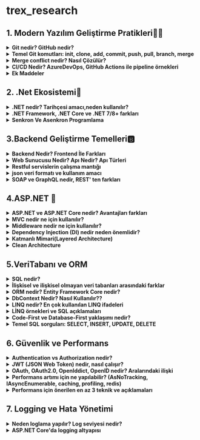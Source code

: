 # trex_research
## 1. Modern Yazılım Geliştirme Pratikleri🤷‍♂️

<details>
<summary><strong>Git nedir? GitHub nedir?<strong></summary>

* Git, yazılım geliştirmede kod değişikliklerini kaydeden ve yöneten bir versiyon kontrol sistemidir.  
* Kod üzerinde yapılan her değişiklik bir sürüm olarak saklanır.  
* Aynı proje üzerinde birden fazla kişinin çakışmadan çalışmasına olanak sağlar.  
* Geçmişte yapılan değişikliklere geri dönüp bakılabilir.  

---

* GitHub ise Git altyapısını kullanarak projelerin internet üzerinde tutulduğu bulut tabanlı bir platformdur.  
* Ekip çalışmasını kolaylaştırmak için issue (sorun takibi), pull request (kod katkısı), GitHub Actions (otomasyon) gibi araçlar sunar.  
* Açık kaynak projelerin paylaşımı için en çok kullanılan platformlardan biridir.  

</details>

<details>
<summary><strong>Temel Git komutları: init, clone, add, commit, push, pull, branch, merge<strong></summary>

* `git init` → Yeni bir Git deposu başlatır. ***Örnek*** = `O klasörde .git adında gizli bir klasör oluşur → bu klasör Git’in tüm geçmişi, ayarları ve sürüm kontrol bilgilerini saklar.`
* `git clone` → Var olan bir depoyu bilgisayarına indirir. ***Örnek*** = https://github.com/kullanici/proje.git 
* `git add` → Dosyaları commit için hazırlar.***Örnek*** = `git add index.html`
* `git commit` → Yapılan değişiklikleri kaydeder. ***Örnek*** = `git commit -m "Ana sayfa güncellendi`
* `git push` → Kaydedilen değişiklikleri uzak depoya gönderir. ***Örnek*** = `git push origin main`
* `git pull` → Uzak depodaki son değişiklikleri indirir. ***Örnek*** = `git pull origin main`
* `git branch` → Yeni bir dal (branch) oluşturur. ***Örnek*** = `git branch yeni-ozellik`
* `git merge` → Farklı dalları birleştirir. ***Örnek*** = `git merge yeni-ozellik`

</details>

<details>
<summary><strong>Merge conflict nedir? Nasıl Çözülür?<strong></summary>
  <br>
 Merge conflict, Git’te iki farklı dalda (branch) aynı dosyanın aynı kısmında farklı değişiklikler yapılınca ortaya çıkan çakışmadır.

Git, hangi değişikliğin geçerli olacağına otomatik karar veremez.

Bu yüzden kullanıcıya sorar: “Hangi değişikliği istiyorsun?”

Kısaca:

“İki kişi aynı yerde farklı şeyler yazdı, Git karıştı, sen karar ver!”
<br>

---

 <br>
 Merge Conflict Nasıl Çözülür?

1.Çatışan dosyayı açmak: Git, hangi dosyada çatışma olduğunu gösterir.

2.Değişiklikleri incelemek: Hangi değişikliğin kalacağını veya iki değişikliği birleştirip bir çözüm oluşturacağını seçersin.

3.Değişikliği kaydetmek ve bildir: Çatışmayı çözdükten sonra Git’e bu dosyanın artık hazır olduğunu bildirmek için commit yapılır.

---

</details>


<details>
<summary>CI/CD Nedir? AzureDevOps, GitHub Actions ile pipeline örnekleri</summary>
   <br>
CI/CD, yazılım geliştirme sürecinde otomasyon ve sürekli teslim sağlayan bir yaklaşımdır. İngilizce açılımı:

 <br>

***CI (Continuous Integration) → Sürekli Entegrasyon***

***CD (Continuous Delivery / Continuous Deployment) → Sürekli Teslim / Sürekli Yayın***

Kısaca, yazılımın daha hızlı, güvenli ve hatasız geliştirilmesini sağlayan yöntemdir.
<br>
<br>

---

***CI – Continuous Integration (Sürekli Entegrasyon)***

Geliştiriciler, yaptıkları değişiklikleri sıklıkla ortak koda (main branch) entegre eder.

Her entegrasyon otomatik olarak test edilir, böylece hatalar erken yakalanır.

Amaç: Kodun her zaman çalışır durumda olmasını sağlamak.

Örnek:
Birden fazla kişi aynı projede çalışıyor. Herkes kendi değişikliklerini sık sık ana koda ekliyor ve sistem otomatik olarak test ediyor. Böylece büyük bir hata oluşmadan önlem alınabiliyor.
<br>
<br>


---

***CD – Continuous Delivery / Deployment (Sürekli Teslim / Yayın)***

Continuous Delivery (Sürekli Teslim): Kod değişiklikleri testlerden geçtikten sonra her an yayına alınabilir hâle getirilir. Ama yayın manuel olabilir.

Continuous Deployment (Sürekli Yayın): Kod değişiklikleri testleri geçtikten sonra otomatik olarak canlıya çıkar.

Örnek:
Testleri geçen bir özellik, insan müdahalesi olmadan direkt kullanıcıya sunulabilir.
<br>
<br>

---

***CI/CD’nin Avantajları***

1.Hızlı geri bildirim: Hatalar erken bulunur.

2.Daha güvenli kod: Testler sürekli çalışır.

3.Hızlı teslim: Yeni özellikler ve düzeltmeler kullanıcıya çabuk ulaşır.

4.İnsan hatasını azaltır: Otomasyon sayesinde manuel hatalar azalır.
<br>


---


📌**Azure DevOps Pipeline Örneği**
 ```
name: Python CI/CD

# 1. Tetikleyici (Trigger)
on:
  push:
    branches: [ main ]       # main branch’e push olunca tetiklenir
  pull_request:
    branches: [ main ]       # Pull request açıldığında da tetiklenir

jobs:
  build-and-deploy:
    runs-on: ubuntu-latest    # 2. Hangi işletim sistemi üzerinde çalışacak

    steps:
    # 3. Repo kodunu çek
    - uses: actions/checkout@v3
      name: Step 1: Checkout code
      # Ne yapıyor: Repository’deki kodu pipeline ortamına kopyalar

    # 4. Python kurulumu
    - name: Step 2: Setup Python
      uses: actions/setup-python@v4
      with:
        python-version: '3.x'
      # Ne yapıyor: Pipeline ortamına Python 3.x kurar

    # 5. Bağımlılıkları yükleme
    - name: Step 3: Install dependencies
      run: pip install -r requirements.txt
      # Ne yapıyor: Projenin çalışması için gerekli kütüphaneleri yükler

    # 6. Testleri çalıştır
    - name: Step 4: Run tests
      run: pytest
      # Ne yapıyor: Kodun düzgün çalışıp çalışmadığını kontrol etmek için testleri çalıştırır (CI adımı)

    # 7. Deploy
    - name: Step 5: Deploy to server
      run: |
        scp -r ./app user@server:/var/www/app
        ssh user@server 'systemctl restart app'
      # Ne yapıyor: Testler başarılıysa kodu uzak sunucuya kopyalar ve uygulamayı restart eder (CD adımı)

```

🔑 Açıklama

* trigger → `Pipeline’ın hangi branch için çalışacağını belirler.`

* pool → `Build ajanını seçer (Linux, Windows veya macOS).`

* UseDotNet@2 → `İstenilen .NET SDK sürümünü indirir.`

* dotnet restore / build / test → `CI aşamaları.`

* dotnet publish → `Deploy edilebilir paket üretir.`

* PublishBuildArtifacts → `Bu paketi artifact olarak kaydeder, release pipeline’da kullanılabilir.`

---

📌**GitHub Actions Pipeline Örneği**
```
name: .NET CI/CD

on:
  push:
    branches: [ "main" ]   # main branch'e push olunca çalışır
  pull_request:
    branches: [ "main" ]   # PR açılınca da çalışır

jobs:
  build:
    runs-on: ubuntu-latest   # Çalışacağı ortam

    steps:
    - name: Checkout code
      uses: actions/checkout@v4   # Repo kodlarını indirir

    - name: Setup .NET
      uses: actions/setup-dotnet@v4
      with:
        dotnet-version: '8.0.x'   # .NET versiyonu

    - name: Restore dependencies
      run: dotnet restore

    - name: Build
      run: dotnet build --configuration Release --no-restore

    - name: Test
      run: dotnet test --no-build --verbosity normal

    - name: Publish
      run: dotnet publish -c Release -o ./publish

```

🔑 Açıklama

* on → `Pipeline’ın hangi durumlarda çalışacağını belirler (ör. push, pull request).`

* runs-on → `Build ortamı (ubuntu-latest, windows-latest, vs.).`

* actions/checkout → `GitHub reposundan kodları indirir.`

* actions/setup-dotnet → `İstediğin .NET SDK sürümünü kurar.`

* dotnet restore / build / test / publish → `CI/CD aşamaları.`
</details>


 <details>     
 
 <summary>Ek Maddeler</summary>
 
<br>  

**SDLC Aşamaları (Yazılım Geliştirme Yaşam Döngüsü)**

**Planlama (Planning)**

* Projenin amacı, kapsamı ve hedefleri belirlenir.

* Zaman, maliyet ve kaynak planlaması yapılır.

**Gereksinim Analizi (Requirement Analysis)**

* Kullanıcı ihtiyaçları toplanır.

* Fonksiyonel (ne yapacak) ve fonksiyonel olmayan (performans, güvenlik vb.) gereksinimler netleştirilir.

**Tasarım (Design)**

* Sistem mimarisi, veri tabanı ve arayüz tasarımı yapılır.

* Yüksek seviye (mimari) ve düşük seviye (detaylı) tasarım hazırlanır.

**Geliştirme (Implementation / Development)**

* Kodlama aşaması başlar.

* Takım üyeleri belirlenen tasarıma göre yazılımı geliştirir.

**Test (Testing / Verification)**

* Yazılım hatalara karşı test edilir.

* Birim testleri, entegrasyon testleri, sistem testleri ve kullanıcı kabul testleri yapılır.

**Dağıtım (Deployment)**

* Yazılım canlı ortama alınır.

* Kullanıcıların erişimine açılır.

**Bakım (Maintenance / Support)**

* Hatalar düzeltilir, güncellemeler yapılır.

* Yeni ihtiyaçlara göre sistem geliştirilir.
  
**Metodolojiler** Ⓜ️

Agile → Esnek, hızlı geri bildirim.

Scrum → Sprint (2-4 hafta), roller (PO, SM, Dev Team).

Kanban → İş akışı panosu (To Do → Doing → Done).


 </details>

 ## 2. .Net Ekosistemi🌁
 <details>

<summary><strong>.NET nedir? Tarihçesi amacı,neden kullanılır?<strong></summary>



**.NET Nedir?**

.NET, Microsoft tarafından geliştirilen, farklı platformlarda (Windows, Linux, macOS) çalışan uygulama geliştirme platformudur.

Web, masaüstü, mobil, oyun, IoT ve bulut uygulamaları geliştirmek için kullanılabilir.

C#, F#, VB.NET gibi dilleri destekler.

İçinde CLR (Common Language Runtime) adlı bir çalışma zamanı bulunur → bu sayede kodlar güvenli, hızlı ve yönetilebilir şekilde çalışır.

<hr>

**Tarihçesi**

2002: İlk kez .NET Framework 1.0 yayımlandı. Sadece Windows üzerinde çalışıyordu.

2016: Microsoft, .NET Core’u çıkardı → açık kaynak ve cross-platform oldu.

2020: .NET 5 yayımlandı → Framework ve Core birleşti. Artık sadece “.NET” olarak adlandırılıyor.

Günümüz: En güncel sürüm .NET 8 (LTS), performans ve platform desteği çok gelişmiş durumda.

<hr>

**Amacı**

Yazılım geliştirmeyi kolaylaştırmak,

Farklı cihaz ve platformlarda ortak bir yapı sağlamak,

Performanslı, güvenli ve ölçeklenebilir uygulamalar geliştirmeyi mümkün kılmak.

<hr>

**Neden Kullanılır?**

 Çapraz platform: Windows, Linux, macOS’ta çalışır.<br>
 Çok amaçlı: Web (ASP.NET), masaüstü (WPF, WinForms), mobil (.NET MAUI, Xamarin), oyun (Unity), bulut (Azure) gibi birçok alanda kullanılabilir.<br>
 Açık kaynak ve güçlü topluluk desteği var.<br>
 Yüksek performans ve güvenlik sağlar.<br>
 Düzenli olarak güncellenir, Microsoft ve açık kaynak topluluk tarafından desteklenir.<br>
</details>

  <details>

<summary><strong>.NET Framework, .NET Core ve .NET 7/8+ farkları<strong></summary>

<img width="1793" height="980" alt="3103b3d4-4683-4e3c-9dbf-8854276eac22" src="https://github.com/user-attachments/assets/610d3e75-a682-4eb4-bb24-608392d070f5" />
</details>
<details>

<summary><strong>Senkron Ve Asenkron Programlama<strong></summary>

<br>

## 💻Senkron Programlama Nedir:
- Senkron programlama, işlemlerin ardışık olarak yürütüldüğü programlama modelidir. Bir görev tamamlanmadan diğerine geçilmez; bu nedenle işlem sırası nettir ancak uzun süren işlemler tüm süreci yavaşlatabilir.



## Günlük Hayattan Benzetmeler:

- Sırada beklemek → Kasada bir müşteri işini bitirmeden diğerine geçilmez.

- Telefon görüşmesi → Karşı taraf konuşmayı bitirmeden sen konuşamazsın.


## 💻Senkron Python Örneği:
```
print("Dosya okunuyor...")
data = open("veri.txt").read()   # Bu işlem bitene kadar beklenir
print("Dosya okundu:", data)
```
## Artı/Eksi Yönleri:

- Kod Akışı Basittir. Takip etmesi kolaydır.
- Uzun süren işlemler(dosya okuma API çağrısı tüm süreci bloke eder).

<hr>

## 👨‍💻Asenkron Programlama Nedir:

- Asenkron programlama, işlemlerin eşzamanlı olarak yürütülmesine izin veren bir modeldir. Bir görev tamamlanana kadar diğerleri beklemek zorunda değildir; uzun süren işlemler arka planda devam ederken program diğer işlere geçebilir.

## Günlük Hayattan Benzetmeler

- Restoranda sipariş vermek → Garson siparişini alır, mutfağa iletir ve senin yemeğini beklemeden başka müşterilerle ilgilenir.

- Mesajlaşma uygulaması → Mesaj gönderilirken internet yavaş olsa bile uygulama donmaz, sen başka mesajlar yazabilirsin.


## 👨‍💻Asenkron Python Örneği:
```
import asyncio

async def islem():
    print("İşlem başladı...")
    await asyncio.sleep(2)   # 2 saniyelik bekleme (bloklamaz)
    print("İşlem bitti!")

async def main():
    await asyncio.gather(islem(), islem())  # İki işlem paralel yürür

asyncio.run(main())
```


## C#’ta Arrow Function (=>) İfadesi:

- C#’ta => ifadesi lambda expression (lambda ifadeleri) için kullanılır.


**1.Kısa Fonksiyon Yazımı**
- Normal metod tanımlarına göre çok daha kısa ve okunabilir fonksiyonlar yazmayı sağlar.
- Örn:
 ```
- Func<int, int> kare = x => x * x;
```


**2.Anonim Fonksiyonlar**
  - İsmi olmayan, tek satırlık fonksiyonlar oluşturmak için kullanılır.
  - Event, delegate veya LINQ işlemlerinde sık kullanılır.

**3.LINQ Sorgularında Kullanımı**
  - Veri filtreleme, sıralama, seçim işlemlerinde pratik yazım sağlar.
  - Örn:
```
var ciftSayilar = sayilar.Where(x => x % 2 == 0);
```
  
**4.Expression-bodied Members (C# 6.0 ve sonrası)**

  - Property, metod veya constructor’larda tek satırlık gövde tanımı yapılabilir.
  - Örn:
```
public string Name { get; set; }
public override string ToString() => $"Name: {Name}";
```

**5.Okunabilirlik ve Modern Syntax**

  - Kodun daha az satırla yazılmasını ve daha temiz görünmesini sağlar.
  - Geleneksel anonim metod yazımına kıyasla daha derli toplu bir alternatiftir.
</details>

## 3.Backend Geliştirme Temelleri🅱️

<details>
<summary><strong>Backend Nedir? Frontend İle Farkları<strong></summary>
  
<br>

**Backend Nedir?**
  - Backend, bir uygulamanın arka planda çalışan kısmıdır. Kullanıcının doğrudan görmediği, ama uygulamanın çalışmasını sağlayan veritabanı yönetimi, iş mantığı, API geliştirme, kimlik doğrulama gibi süreçleri içerir.

**Örnek:**
  - Bir e-ticaret sitesinde ürün siparişi verdiğinde, siparişin veritabanına kaydedilmesi, stok kontrolü yapılması ve ödeme işlemlerinin gerçekleşmesi backend tarafından yönetilir.


<hr>

**Frontend Nedir?**
  - Frontend, kullanıcının doğrudan etkileşimde bulunduğu kısımdır. Web sayfasının tasarımı, butonlar, formlar, yazılar, görseller ve kullanıcı deneyimi (UI/UX) frontend tarafından sağlanır.


 **Örnek:**
  - Aynı e-ticaret sitesinde ürünlerin listelenmesi, sepet butonu, ödeme formu ve sipariş onay ekranı frontend’in işidir.

**🔄 Backend ve Frontend Farkları**

| Özellik            | Frontend                                   | Backend                                  |
|--------------------|--------------------------------------------|------------------------------------------|
| Kullanıcı ile İlişki | Doğrudan kullanıcının gördüğü arayüz      | Kullanıcının görmediği iş mantığı         |
| Teknolojiler       | HTML, CSS, JavaScript, React, Angular      | C#, Java, Python, Node.js, SQL            |
| Görev              | Görsellik, kullanıcı etkileşimi            | Veri işleme, API, güvenlik, mantık        |
| Örnek              | “Sepete Ekle” butonunun görünümü           | “Sepete Ekle” isteğinin veritabanına kaydı |

</details>

<details>
<summary><strong>Web Sunucusu Nedir? Apı Nedir? Apı Türleri<strong></summary>

<br>

## Web Sunucusu Nedir?
  - Web sunucusu, internet üzerinden gelen HTTP/HTTPS isteklerini alan ve bu isteklere karşılık web sayfaları veya veri gönderen bir yazılım veya donanımdır.


**Kısaca:**

   - Tarayıcı (frontend) bir istekte bulunur.
   - Web sunucusu (backend) isteği alır.
   - İlgili dosyayı veya veriyi tarayıcıya geri gönderir.

**Örnekler:**

  - Apache, Nginx, Microsoft IIS
  - Node.js ile yazılmış Express sunucusu

**Önemli Noktalar:**
  - Web sunucuları sadece statik dosya gönderebilir (HTML, CSS, JS) veya dinamik içerik üretebilir (PHP, Node.js, Python).
  - Backend ile birlikte çalışarak veri tabanından veri çekip kullanıcıya sunabilir.
  - Güvenlik, performans ve erişilebilirlik açısından kritik rol oynar.

<hr>

## API Nedir?
  - API (Application Programming Interface / Uygulama Programlama Arayüzü), iki yazılımın birbiriyle iletişim kurmasını sağlayan bir köprüdür.


**Kısaca:**

   - Bir uygulama başka bir uygulamadan veri almak veya işlem yapmak isterse API kullanır.
   - API, hangi verilerin alınabileceğini, hangi işlemlerin yapılabileceğini standart bir şekilde belirtir.


**Örnekler:**

  - Twitter API → Tweet atma, okuma işlemleri
  - Google Maps API → Harita ve konum verisi alma
  - REST API → Web üzerinden veri alışverişi (JSON formatında)

**Önemli Noktalar:**
  - API, genellikle web sunucuları üzerinden çalışır.
  - Frontend ve backend arasındaki iletişimi sağlar.
  - Modern yazılım geliştirmede veri paylaşımı ve entegrasyon için çok önemlidir.

## API Türleri

1. **REST API**  
   - HTTP protokolü üzerinden çalışır.  
   - JSON veya XML ile veri gönderir/alır.  
   - Basit ve yaygın olarak kullanılır.  

2. **SOAP API**  
   - XML tabanlıdır.  
   - Daha katı kurallar ve güvenlik özellikleri vardır.  
   - Kurumsal sistemlerde sık kullanılır.  

3. **GraphQL API**  
   - Tek bir endpoint üzerinden ihtiyacınız olan veriyi seçerek almanızı sağlar.  
   - Daha esnek ve veri israfını önler.  

4. **WebSocket API**  
   - Sürekli bağlantı sağlar, gerçek zamanlı veri iletimi için kullanılır.  
   - Örn: Chat uygulamaları, canlı bildirimler.
  

## HTTP Nedir?

**HTTP (HyperText Transfer Protocol / HiperMetin Transfer Protokolü)**, web tarayıcıları ile web sunucuları arasında **veri alışverişini sağlayan protokoldür**.  
Kısaca, biz tarayıcıda bir siteyi açtığımızda veya bir API isteği gönderdiğimizde, bu iletişim HTTP üzerinden gerçekleşir.  

### Temel Özellikleri:
- **İsteğe Dayalı (Request-Response) Yapı:**  
  Tarayıcı veya başka bir istemci, sunucuya bir istekte bulunur (request). Sunucu da buna karşılık bir yanıt (response) döner.  
- **Stateless (Durumsuz) Protokol:**  
  Her HTTP isteği bağımsızdır. Sunucu, önceki istekleri hatırlamaz. Durum bilgisi gerekiyorsa, genellikle **çerez (cookie) veya token** kullanılır.  
- **Metin Tabanlıdır:**  
  HTTP mesajları kolay okunabilir metin formatındadır, bu da debug ve geliştirmeyi kolaylaştırır.


 ### HTTP Metodları:
HTTP ile hangi işlemi yapmak istediğimizi belirten bazı temel metodlar vardır:  
- **GET:** Sunucudan veri almak için kullanılır.  
- **POST:** Sunucuya veri göndermek için kullanılır.  
- **PUT:** Sunucudaki mevcut veriyi güncellemek için kullanılır.  
- **DELETE:** Sunucudaki veriyi silmek için kullanılır.  
- **PATCH:** Verinin sadece belirli bir kısmını güncellemek için kullanılır.



```http
# GET - Tüm kullanıcıları al
GET /users HTTP/1.1
Host: www.ornekapi.com

# POST - Yeni kullanıcı ekle
POST /users HTTP/1.1
Host: www.ornekapi.com
Content-Type: application/json

{
  "username": "emir",
  "age": 16
}

# PUT - Mevcut kullanıcıyı tamamen güncelle
PUT /users/2 HTTP/1.1
Host: www.ornekapi.com
Content-Type: application/json

{
  "username": "emir_ulgu",
  "age": 17
}

# PATCH - Kullanıcının sadece bir alanını güncelle
PATCH /users/2 HTTP/1.1
Host: www.ornekapi.com
Content-Type: application/json

{
  "age": 17
}

# DELETE - Kullanıcıyı sil
DELETE /users/2 HTTP/1.1
Host: www.ornekapi.com
```
</details>


<details>
<summary><strong>Restful servislerin çalışma mantığı<strong></summary>

## Restful Nedir
- RESTful, internet üzerinden veri alışverişi yapan servislerin bir standart ve düzeni
- Web siteleri veya uygulamalar veri almak/veri göndermek ister.
- RESTful servisler, bunu belirli kurallara göre yapar.
- Bu kurallara uyan servisler “RESTful” olarak adlandırılır.


### Çalışma Mantığı:

- **İstemci : kısaca kullanıcya hizmet verir ve veri gösterir işlem yapmaz sadece sunucuda olan veriyi kullanıcıya gösterrir. Web tarayıcısı, mobil uygulama veya başka bir servis olabilir. Örnek olarak Google,Firefox Mobil olarak ise IOS,Android örnek gösterilebilir. Sunucu değişse bile istemci sorunsuz çalışır**

- **Sunucu : Veriyi saklar işler ve istemciye kullanıcıya sunması için ayarlar iş mantığı ve veri yönetiminden sorumludur İstemci bir konuda veri istediğinde ona sunmakla görevli olandır Sunucu DB'den gerekli veriyi çeker ve kullanıcıya gösterir**

- **HTTP Çalışması : RESTful servislerde istemci ile sunucu arasındaki iletişim HTTP üzerinden olur bu yüzden HTTP çok önemli bir rol alır. İlk adım olarak istemci isteği oluşturur ardından URL belirlenir hangi kaynağa erişmek istediğini belirler HTTP metodu ne yapmak istediğini belirtir (GET,POST,DELETE,PUT) İkinci Adımda sunucu isteği alır ve yorumlar URL ve HTTP metoduna göre hangi kaynak olacağının hedefini belirler gerekirse DB'ye erişir veya iş mantığını çalıştırır Üçüncü Adımda ise sunucu reponse(yanıtı) gönderir Örn: HTTP statü kodu vs..**

- **DİPNOT : RESTful servisler stateless çalışır. Her HTTP isteği bağımsızdır, sunucu önceki isteği hatırlamaz. Yani Sunucu, istemcinin daha önce ne yaptığını bilmez; gerekli tüm bilgiyi her istekte istemci gönderir. HTTP isteği sunucuya "Ben bunu yapmak istiyorum." demesidir ancak Stateless sunucu öncekileri hatırlamaz her istek bağımsızdır**

</details>


<details>
<summary><strong>json veri formatı ve kullanım amacı<strong></summary>

## Json veri formatı nedir?

- JSON (JavaScript Object Notation), verileri düz metin olarak saklayan ve paylaşan bir formattır.
- İnsan tarafından okunabilir, bilgisayar tarafından kolay işlenebilir.
- Web uygulamaları, API’ler ve sunucular arasında veri alışverişi yapmak için sık kullanılır.

## Örnek Json:
```
{
  "id": 1,
  "username": "emir",
  "age": 16,
  "isStudent": true,
  "hobbies": ["yazılım", "futbol", "müzik"]
}
```
## Kullanım Alanları
- Web API’leri ile veri göndermek ve almak
- JavaScript uygulamalarında veri depolamak
- Sunucular ve istemciler arasında iletişim

</details>


<details>
<summary><strong>SOAP ve GraphQL nedir, REST' ten farkları<strong></summary>


### 1. SOAP (Simple Object Access Protocol)
- XML tabanlı bir web servis protokolüdür.  
- Çok katı kurallara sahiptir, güvenlik özellikleri güçlüdür.  
- Daha çok kurumsal sistemlerde (banka, sigorta vb.) tercih edilir.  
- Ağır çalışır ve modern web uygulamalarında az kullanılır.  

### 2. REST (Representational State Transfer)
- HTTP üzerinden çalışan en yaygın web servis mimarisi.  
- Veri genellikle JSON formatında gönderilir/alınır.  
- Basit, hızlı ve hafif yapısıyla modern web uygulamalarında en çok tercih edilen yöntemdir.  
- Stateless (durumsuz) çalışır, her istek bağımsızdır.  

### 3. GraphQL
- Facebook tarafından geliştirilmiş modern API sorgulama dilidir.  
- Tek endpoint üzerinden çalışır.  
- İstemci sadece ihtiyaç duyduğu veriyi alır (over-fetching ve under-fetching sorunlarını çözer).  
- REST’ten daha esnek ama öğrenmesi biraz daha zordur.  

---


### Önemli Farklar

| Özellik          | SOAP                      | REST                          | GraphQL                          |
|------------------|---------------------------|-------------------------------|-----------------------------------|
| Veri Formatı     | XML                      | Genelde JSON (XML de olabilir)| JSON                             |
| Karmaşıklık      | Karmaşık                 | Basit                        | Orta                             |
| Kullanım Alanı   | Kurumsal sistemler        | Web/Mobil uygulamalar         | Modern web uygulamaları          |
| Esneklik         | Düşük                    | Orta                         | Yüksek (alan seçilebiliyor)      |
| Performans       | Daha yavaş               | Hızlı                        | Çok hızlı (gereksiz veri yok)    |

---

</details>

## 4.ASP.NET 🛜

<details>
<summary><strong>ASP.NET ve ASP.NET Core nedir? Avantajları farkları<strong></summary>


## ASP.NET ve ASP.NET Core Nedir? Avantajları ve Farkları

### ASP.NET Nedir?
- Microsoft tarafından geliştirilmiş **web uygulamaları geliştirme framework’üdür**.  
- .NET Framework üzerinde çalışır (Windows tabanlıdır).  
- Web Forms, MVC ve Web API gibi farklı geliştirme modelleri içerir.  
- 2000’li yıllardan itibaren yaygın olarak kullanılmıştır.  

**Avantajları:**
- Windows ortamı için güçlü destek  
- Visual Studio ile entegre çalışır  
- Geniş topluluk ve kütüphane desteği  

---

### ASP.NET Core Nedir?
- Microsoft’un 2016’da çıkardığı **modern, açık kaynaklı ve cross-platform** framework’tür.  
- .NET Core üzerine inşa edilmiştir.  
- Hem Windows, hem Linux, hem de macOS üzerinde çalışabilir.  
- Yüksek performans, esneklik ve bulut odaklı projeler için geliştirilmiştir.  

**Avantajları:**
- Cross-platform (Windows, Linux, macOS) desteği  
- Daha hafif ve yüksek performanslı  
- Modern mimari (Dependency Injection, Middleware)  
- Açık kaynak (GitHub üzerinden geliştiriliyor)  
- Mikroservis ve bulut tabanlı sistemlere uygun  

---

### ASP.NET vs ASP.NET Core Farkları

| Özellik              | ASP.NET (Framework)             | ASP.NET Core                      |
|----------------------|---------------------------------|-----------------------------------|
| **Çalışma Ortamı**   | Sadece Windows                  | Windows, Linux, macOS (cross-platform) |
| **Performans**       | Daha yavaş                      | Daha hızlı ve optimize            |
| **Açık Kaynak**      | Hayır                           | Evet                              |
| **Modüler Yapı**     | Monolitik (büyük yapı)          | Modüler (middleware tabanlı)      |
| **Bulut Desteği**    | Kısıtlı                         | Bulut ve mikroservis dostu        |
| **Geliştirme Modeli**| Web Forms, MVC, Web API         | MVC, Razor Pages, Blazor, Minimal API |

---

</details>

<details>
<summary><strong>MVC nedir ne için kullanılır?<strong></summary>


**MVC (Model - View - Controller)**, yazılım geliştirmede kullanılan bir **mimari desendir**.  
Amaç: **Uygulamayı farklı katmanlara ayırarak daha düzenli, esnek ve bakımı kolay hale getirmek.**

### Katmanlar:
1. **Model (M):**
 - Uygulamanın **veri ve iş mantığını** içerir.
- Veritabanı ile iletişimi sağlar.
- Örn: Kullanıcı bilgilerini saklayan `User` sınıfı.

2. **View (V):**
- Kullanıcıya gösterilen **arayüz kısmıdır**.
- HTML, CSS, JavaScript veya Razor sayfaları olabilir.
- Örn: Kullanıcının profil sayfası.

3. **Controller (C):**
- Kullanıcıdan gelen isteği alır, gerekli işlemleri yapar ve sonucu View’a gönderir.
- Örn: `UserController` → kullanıcı bilgilerini alıp View’a yollar.

---

### MVC’nin Kullanım Amacı:
- Kodun **daha düzenli ve okunabilir** olmasını sağlar.  
- **Bakım ve geliştirmeyi kolaylaştırır.**  
- Takım çalışmasında kolaylık:  
- Backend geliştirici **Model** ile ilgilenir.  
- Frontend geliştirici **View** kısmını yapar.  
- Controller, bu ikisini birbirine bağlar.  

---

</details>

<details>
<summary><strong>Middleware nedir ne için kullanılır?<strong></summary>

## Middleware Nedir? Ne İçin Kullanılır?

**Middleware**, ASP.NET Core uygulamalarında **HTTP isteklerini ve cevaplarını işleyen yazılım bileşenleridir**.  
Yani, **istemci (client) ile sunucu (server) arasındaki istek/cevap akışını yöneten küçük parçalar**dır.

---

### Ne İçin Kullanılır?
- Gelen istekleri kontrol etmek ve işlemek  
- Yanıtı (response) değiştirmek veya yönlendirmek  
- Hata yönetimi yapmak  
- Kimlik doğrulama (Authentication) ve yetkilendirme (Authorization) işlemleri  
- Loglama ve performans takibi  
- Statik dosya sunmak (CSS, JS, resimler vb.)  

---

### Çalışma Mantığı
Middleware bileşenleri **pipeline (boru hattı)** mantığıyla çalışır.  
- Her gelen istek sırasıyla middleware’lerden geçer.  
- Her middleware isteği işleyebilir, değiştirebilir veya bir sonrakine iletebilir.  
- Son middleware cevap (response) üretip geriye döner.  

---

### Basit Örnek (ASP.NET Core Program.cs)
```csharp
var builder = WebApplication.CreateBuilder(args);
var app = builder.Build();

// Middleware 1: Basit log
app.Use(async (context, next) =>
{
    Console.WriteLine("İstek geldi: " + context.Request.Path);
    await next.Invoke(); // bir sonraki middleware'e geç
});

// Middleware 2: Statik dosyalar
app.UseStaticFiles();

// Middleware 3: Routing
app.MapGet("/", () => "Merhaba Middleware!");

app.Run();
```

</details>

<details>
<summary><strong>Dependency Injection (DI) nedir neden önemlidir?<strong></summary>

## Dependency Injection (DI) Nedir? Neden Önemlidir?

**Dependency Injection (Bağımlılık Enjeksiyonu)**, yazılım geliştirmede kullanılan bir tasarım desenidir.  
Amaç: Sınıfların birbirine olan **bağımlılığını azaltmak** ve **esneklik, test edilebilirlik** sağlamaktır.  

---

### Neden Önemlidir?
- Kodun **daha esnek** ve **bakımı kolay** olur.  
- Sınıflar birbirine sıkı sıkıya bağlı olmaz (**loosely coupled**).  
- Mock nesnelerle **kolay test yapılabilir**.  
- Gereksiz kod tekrarını önler.  

---

## Dependency Injection (Doğru Kullanım Örneği)

```csharp
// Interface
public interface IUserRepository
{
    string GetUserById(int id);
}

// Concrete class
public class UserRepository : IUserRepository
{
    public string GetUserById(int id) => "Kullanıcı: Bayram";
}

// Service (DI ile bağımlılık azaltıldı)
public class UserService
{
    private readonly IUserRepository _repo;

    public UserService(IUserRepository repo)
    {
        _repo = repo; // dışarıdan enjekte edildi
    }

    public void GetUser()
    {
        Console.WriteLine(_repo.GetUserById(1));
    }
}

// Program.cs (ASP.NET Core DI Container)
var builder = WebApplication.CreateBuilder(args);

// Bağımlılıkları kaydet
builder.Services.AddScoped<IUserRepository, UserRepository>();
builder.Services.AddScoped<UserService>();

var app = builder.Build();

app.MapGet("/", (UserService userService) =>
{
    userService.GetUser();
    return "Çalıştı!";
});

app.Run();
```
</details>

<details>
<summary><strong>Katmanlı Mimari(Layered Architecture)<strong></summary>

<br>
 
**Katmanlı Mimari (Layered Architecture)**, uygulamayı farklı sorumluluklara ayırarak daha **düzenli, esnek ve bakımı kolay** hale getiren bir yazılım yaklaşımıdır.  

<br>

**En yaygın kullanılan 3 katman şunlardır:**

---

### 1. Presentation Layer (Sunum Katmanı)
- Kullanıcı ile doğrudan etkileşimde bulunan katmandır.  
- Web arayüzü (HTML, CSS, JS, Razor Pages, Blazor) veya mobil uygulama olabilir.  
- Kullanıcıdan gelen veriyi **Business Layer**’a gönderir, oradan gelen sonucu ekrana yansıtır.  

Örnek:  
- ASP.NET MVC Controller  
- Blazor / Razor Page  
- Angular, React, Vue arayüzü  

---

### 2. Business Layer (İş Katmanı)
- Uygulamanın **iş kurallarını ve mantığını** barındırır.  
- Sunum katmanından gelen verileri işler, doğrulamalar yapar, gerekirse Data Access katmanına iletir.  
- İş süreçlerinin merkezi burasıdır.  

Örnek:  
- Kullanıcı kayıt olurken şifre kontrolü  
- Ürün eklerken stok miktarını kontrol etmek  

---

### 3. Data Access Layer (Veri Erişim Katmanı)
- Veritabanı ile iletişimi sağlar.  
- CRUD (Create, Read, Update, Delete) işlemleri bu katmanda yapılır.  
- ORM (Entity Framework, Dapper) veya SQL sorguları kullanılır.  

Örnek:  
- `UserRepository` → veritabanından kullanıcı bilgilerini çeker  
- `ProductRepository` → ürünleri ekler, siler, günceller  

---

<img width="300" height="300" alt="ChatGPT Image 13 Eyl 2025 15_06_53" src="https://github.com/user-attachments/assets/159c0efb-b286-4cb1-9e2a-de4044e49be2" />

</details>

<details>
<summary><strong>Clean Architecture<strong></summary>



Bu katmanlar genellikle **Clean Architecture** veya **Onion Architecture** yaklaşımında kullanılır.  
Amaç: Uygulamayı bağımsız, esnek ve kolay test edilebilir hale getirmektir.  

---

### 1. Domain Layer (Alan Katmanı)
- Uygulamanın **kalbidir**.  
- İş kuralları, **entity**’ler ve domain servisleri burada bulunur.  
- Başka hiçbir katmana bağımlı değildir.  

Örn: `User`, `Product`, `Order` gibi entity sınıfları.  

---

### 2. Application Layer (Uygulama Katmanı)
- **Domain** katmanındaki kuralları kullanarak uygulamanın iş akışını yönetir.  
- **Use Case**’ler ve servisler burada bulunur.  
- Domain’e bağımlıdır ama Infrastructure’a bağımlı değildir.  

Örn: `"Kullanıcı kaydı oluştur",` `"Sipariş ver"` gibi senaryolar.  

---

### 3. Infrastructure Layer (Altyapı Katmanı)
- Veritabanı, dosya sistemi, üçüncü parti servisler gibi **teknik detayları** içerir.  
- **Data Access** (Repository), e-posta gönderimi, loglama gibi işlemler burada yapılır.  
- Application ve Domain katmanlarına hizmet eder.  

Örn: `Entity Framework, Dapper, SMTP, Redis, File Storage.`

---

### 4. API Layer (Sunum Katmanı)
- Dış dünya ile iletişim kurulan katmandır.  
- Kullanıcı veya istemcilerden gelen istekleri alır, **Application Layer**’a iletir.  
- ASP.NET Core Web API, GraphQL API, gRPC vb. olabilir.  

Örn: `UserController`, `ProductController`.  

---

<hr>


### Katmanlar Arası İlişki
- **API → Application → Domain → Infrastructure**  
- Dışarıdan içeriye bağımlılık vardır, iç katmanlar dış katmanlara bağımlı değildir.  

---



## Clean Architecture** prensiplerinden en önemlisi:  
**Bağımlılıklar her zaman dış katmanlardan iç katmanlara doğru akmalıdır.**  

---

### Ne Demek?
- İç katmanlar (**Domain, Application**) dış katmanlara bağımlı OLMAZ.  
- Dış katmanlar (**Infrastructure, API**) iç katmanlara bağımlıdır.  
- Böylece iş kuralları (Domain) **teknolojiden bağımsız** kalır.  

---

### Örnek
- **Yanlış:** Domain katmanı doğrudan Entity Framework’e (Infrastructure) bağımlı olursa → Veritabanı değiştiğinde Domain de değişir.  
- **Doğru:** Domain katmanı sadece **arayüz (interface)** tanımlar. Entity Framework veya başka bir veri kaynağı bu interface’i **Infrastructure** tarafında uygular.  

---

### Akış
- API → Application → Domain  
- Domain **bağımsız**dır, dış katmanlardan hiçbir şey bilmez.  
- Infrastructure, Domain ve Application tarafından tanımlanan interface’leri uygular.  

---

### Özet
- **Bağımlılıkların dışa akması ilkesi:** İç katmanlar dış katmanlara bağımlı değil, dış katmanlar iç katmanlara bağımlıdır.  
- Avantajları:  
  - İş kuralları korunur  
  - Teknolojiden bağımsız geliştirme  
  - Kolay test edilebilirlik
 
</details>

 
## 5.VeriTabanı ve ORM

<details>
<summary><strong>SQL nedir?<strong></summary>

## SQL nedir?
- SQL, ilişkisel veri tabanlarını yönetmek, SQL veri tabanları oluşturmak ve farklı işlevler gerçekleştirerek içlerindeki verileri manipüle etmek için standartlaştırılmış bir programlama dilidir.
- Hem veri tabanı yöneticileri hem de geliştiriciler SQL’i verileri manipüle etmek ve veri entegrasyon komut dosyaları yazmak için kullanır. Benzer şekilde, veri analistleri de ilişkisel bir veri tabanını derinlemesine analiz etmek için SQL kullanır.


**4 temel SQL sorgusuna örnek**
```
-- 1. SELECT → Veri listeleme
SELECT * FROM Customers;

-- 2. INSERT → Yeni veri ekleme
INSERT INTO Customers (Name, City) VALUES ('Eren', 'Zonguldak');

-- 3. UPDATE → Veri güncelleme
UPDATE Customers SET City = 'İstanbul' WHERE Name = 'Eren';

-- 4. DELETE → Veri silme
DELETE FROM Customers WHERE Name = 'Eren';
```

</details>

<details>
<summary><strong>İlişkisel ve ilişkisel olmayan veri tabanları arasındaki farklar<strong></summary>


### 1. İlişkisel Veritabanı (RDBMS)
- Veriler **tablolar** halinde saklanır (satır ve sütun).  
- Tablolar arasında **ilişkiler (foreign key)** vardır.  
- **SQL dili** kullanılır.  
- Veriler tutarlı ve güvenilir şekilde yönetilir.  

**Örnekler:** MySQL, PostgreSQL, SQL Server, Oracle  

---

### 2. İlişkisel Olmayan Veritabanı (NoSQL)
- Veriler tablolar yerine farklı yapılarda saklanır:  
  - **Document** (JSON benzeri) → MongoDB  
  - **Key-Value** → Redis  
  - **Column-based** → Cassandra  
  - **Graph** → Neo4j  
- Esnek şema (schema-less) vardır.  
- Yüksek hız, esneklik ve ölçeklenebilirlik sunar.  

**Örnekler:** MongoDB, Redis, Cassandra, Neo4j  

---

### Temel Farklar

| Özellik              | İlişkisel Veritabanı (SQL) | İlişkisel Olmayan Veritabanı (NoSQL) |
|-----------------------|----------------------------|---------------------------------------|
| **Veri Yapısı**       | Tablo (rows, columns)      | JSON/Döküman, Key-Value, Graph, Column |
| **İlişkiler**         | Tablo ilişkileri (JOIN)    | Genelde yok, denormalize veri          |
| **Sorgu Dili**        | SQL                        | Kendi sorgu yapısı (ör. Mongo Query)  |
| **Şema (Schema)**     | Katı, önceden tanımlı      | Esnek, schema-less                     |
| **Ölçeklenebilirlik** | Dikey (vertical)           | Yatay (horizontal)                     |
| **Kullanım Alanı**    | Finans, ERP, CRM, geleneksel uygulamalar | Büyük veri, IoT, sosyal medya, gerçek zamanlı uygulamalar |

---

</details>

<details>
<summary><strong>ORM nedir? Entity Framework Core nedir?<strong></summary>


### ORM (Object Relational Mapping) Nedir?
- **ORM**, programlama dilindeki nesneler (class, object) ile **ilişkisel veritabanı tabloları** arasında köprü kuran bir tekniktir.  
- Yani, veritabanındaki tabloları **C# sınıfları**, satırları ise **nesneler** gibi kullanmamıza imkân tanır.  
- SQL sorgularını elle yazmak yerine, nesneler üzerinden veritabanı işlemleri yapılır.  

**Avantajları:**
- Daha az SQL kodu yazılır.  
- Kod daha okunabilir ve bakımı kolay olur.  
- Veritabanı bağımsızlığı sağlar (farklı veritabanlarıyla kullanılabilir).  
- Nesne yönelimli programlama ile uyumludur.  

---

### Entity Framework Core Nedir?
- **Entity Framework Core (EF Core)**, Microsoft tarafından geliştirilen bir **ORM aracıdır**.  
- ASP.NET Core projelerinde en çok kullanılan veri erişim teknolojisidir.  
- Farklı veritabanlarını (SQL Server, PostgreSQL, MySQL, SQLite, Oracle vb.) destekler.  
- Açık kaynaklı ve cross-platform çalışır.  

**Avantajları:**
- LINQ (Language Integrated Query) desteği ile SQL yazmadan sorgu yapılabilir.  
- Migration sistemi ile veritabanı tabloları otomatik yönetilebilir.  
- Kod-first veya database-first yaklaşımı kullanılabilir.  

---

</details>

<details>
<summary><strong>DbContext Nedir? Nasıl Kullanılır??<strong></summary>

### DbContext Nedir?
- **DbContext**, Entity Framework Core’da **veritabanı ile uygulama arasındaki köprü**dür.  
- Veritabanındaki tabloları, C# sınıfları (Entity) ile eşleştirir.  
- CRUD işlemleri (Create, Read, Update, Delete) için gerekli fonksiyonları sağlar.  
- EF Core’un en temel sınıfıdır, `Microsoft.EntityFrameworkCore` namespace’i içinde bulunur.  

---

## DbContext Kullanım Örneği

```
csharp
using Microsoft.EntityFrameworkCore;
using System;
using System.Linq;

// Entity (Tablo)
public class User
{
    public int Id { get; set; }
    public string Name { get; set; }
}

// DbContext
public class AppDbContext : DbContext
{
    public DbSet<User> Users { get; set; }

    protected override void OnConfiguring(DbContextOptionsBuilder optionsBuilder)
    {
        optionsBuilder.UseSqlServer("Server=.;Database=MyDb;Trusted_Connection=True;");
    }
}

class Program
{
    static void Main()
    {
        using var context = new AppDbContext();

        // Ekleme
        context.Users.Add(new User { Name = "Emir" });
        context.SaveChanges();

        // Okuma
        var users = context.Users.ToList();
        foreach (var user in users)
        {
            Console.WriteLine(user.Name);
        }
    }
}

```

</details>

<details>
<summary><strong>LINQ nedir? En çok kullanılan LINQ ifadeleri<strong></summary>

## LINQ Nedir?
- **LINQ (Language Integrated Query)**, .NET ortamında **veri kaynaklarını (koleksiyonlar, veritabanı, XML, vs.) sorgulamak için** kullanılan bir yapıdır.  
- SQL'e benzer şekilde çalışır ama **C# kodunun içine gömülü** halde yazılır.  
- Çalıştığı veri kaynakları: List, Array, Dictionary, Entity Framework, XML, JSON vb.  

---

## En Çok Kullanılan LINQ İfadeleri

```
csharp
using System;
using System.Collections.Generic;
using System.Linq;

class Program
{
    static void Main()
    {
        var numbers = new List<int> { 1, 2, 3, 4, 5, 6 };
        var names = new List<string> { "Ali", "Ayşe", "Emir" };

        // 1. Where (Filtreleme)
        var evenNumbers = numbers.Where(n => n % 2 == 0);
        Console.WriteLine("Where: " + string.Join(", ", evenNumbers)); // 2, 4, 6

        // 2. Select (Veri seçme/dönüştürme)
        var upperNames = names.Select(n => n.ToUpper());
        Console.WriteLine("Select: " + string.Join(", ", upperNames)); // ALI, AYŞE, EMIR

        // 3. OrderBy / OrderByDescending (Sıralama)
        var sorted = numbers.OrderBy(n => n);
        Console.WriteLine("OrderBy: " + string.Join(", ", sorted)); // 1, 2, 3, 4, 5, 6

        var sortedDesc = numbers.OrderByDescending(n => n);
        Console.WriteLine("OrderByDescending: " + string.Join(", ", sortedDesc)); // 6, 5, 4, 3, 2, 1

        // 4. First / FirstOrDefault
        Console.WriteLine("First: " + numbers.First());                 // 1
        Console.WriteLine("FirstOrDefault: " + numbers.FirstOrDefault()); // 1

        // 5. Any / All
        Console.WriteLine("Any > 3: " + numbers.Any(n => n > 3)); // True
        Console.WriteLine("All > 0: " + numbers.All(n => n > 0)); // True

        // 6. Count / Sum / Average / Max / Min
        Console.WriteLine("Count: " + numbers.Count());     // 6
        Console.WriteLine("Sum: " + numbers.Sum());         // 21
        Console.WriteLine("Average: " + numbers.Average()); // 3.5
        Console.WriteLine("Max: " + numbers.Max());         // 6
        Console.WriteLine("Min: " + numbers.Min());         // 1
    }
}
```
</details>

<details>
<summary><strong>LİNQ örnekleri ve SQL açıklamaları </strong> </summary>

## 1️⃣ LINQ Nedir?

LINQ (Language Integrated Query), C# ve .NET içinde veri sorgulamak için kullanılan bir kütüphanedir.  
Listeler, diziler, veritabanları ve XML üzerinde sorgular yazmayı kolaylaştırır.

---

## 2️⃣ LINQ Örnekleri (C#)

```csharp
using System;
using System.Collections.Generic;
using System.Linq;

class Program {
    static void Main() {
        List<int> numbers = new List<int> { 1, 2, 3, 4, 5, 6 };

        // 1. Where: 3'ten büyük sayıları filtrele
        var greaterThanThree = numbers.Where(n => n > 3);
        Console.WriteLine("Where Example: " + string.Join(",", greaterThanThree));

        // 2. Select: Tüm sayıları 2 ile çarp
        var multiplied = numbers.Select(n => n * 2);
        Console.WriteLine("Select Example: " + string.Join(",", multiplied));

        // 3. OrderBy: Sayıları küçükten büyüğe sırala
        var ordered = numbers.OrderBy(n => n);
        Console.WriteLine("OrderBy Example: " + string.Join(",", ordered));

        // 4. FirstOrDefault: İlk çift sayıyı al
        var firstEven = numbers.FirstOrDefault(n => n % 2 == 0);
        Console.WriteLine("FirstOrDefault Example: " + firstEven);
    }
}
```
### Sql Nedir?
- SQL (Structured Query Language), veritabanları üzerinde veri ekleme, silme, güncelleme ve sorgulama yapmak için kullanılan standart bir dildir.

### Temel Sql Sorguları

- 1. SELECT: Verileri çekmek için
```SELECT * FROM Users;```  

- 2. INSERT: Yeni veri eklemek için
```INSERT INTO Users (Name, Age) VALUES ('Emir', 16);```

- 3. UPDATE: Var olan veriyi güncellemek için
```UPDATE Users SET Age = 17 WHERE Name = 'Emir';```

- 4. DELETE: Veri silmek için
```DELETE FROM Users WHERE Name = 'Emir';```

</details>

<details>
<summary><strong>Code-First ve Database-First yaklaşımı nedir?</strong></summary>

### Code-First nedir?

Önce uygulamanın model sınıflarını (entity class) kod tarafında oluşturursunuz. EF bu sınıfları temel alarak veritabanını kendisi üretir ve migration ile güncelleyebilirsiniz. Veritabanı tasarımını geliştirici kontrol eder.
Genelde yeni projelerde veya veritabanı tasarımını sıfırdan yapmak istediğiniz durumlarda tercih edilir.

### Database-First nedir?

Önceden hazırlanmış bir veritabanınız vardır. EF bu veritabanındaki tabloları, alanları ve ilişkileri otomatik olarak class’lara dönüştürür (reverse engineering). Kod tarafında model oluşturma ihtiyacı azalır.
Mevcut bir veritabanını kullanan projelerde veya veritabanı tasarımının DBA tarafından yapıldığı durumlarda tercih edilir.

### Code-First vs DB-First karşılaştırması

| Özellik               | Code-First                          | Database-First                     |
|-----------------------|------------------------------------|-----------------------------------|
| Başlangıç Noktası      | Kod tarafında modeller oluşturulur | Mevcut veritabanı kullanılır       |
| Veritabanı Oluşturma   | EF modellerden veritabanı üretir   | EF veritabanından modeller üretir |
| Değişiklik Yönetimi    | Migration ile yönetilir            | DB’de manuel değişiklik gerekir    |
| Esneklik               | Geliştiriciye daha fazla esneklik  | Veritabanı tasarımına bağımlıdır   |
| Kullanım Senaryosu     | Yeni projelerde                   | Mevcut veritabanı olan projelerde |
 
</details>


<details>
<summary><strong>Temel SQL sorguları: SELECT, INSERT, UPDATE, DELETE</strong></summary>
  
### Temel SQL Sorguları:

### 1️ SELECT
- Veritabanından veri çekmek için kullanılır.

```sql
-- Tüm kullanıcıları çek
SELECT * FROM Users;

-- Sadece isim ve yaş alanlarını çek
SELECT Name, Age FROM Users;

-- Belirli koşula göre çek
SELECT * FROM Users WHERE Age > 18;
```
### 2 INSERT
- Veritabanına yeni veri eklemek için kullanılır.
```
-- Yeni kullanıcı ekle
INSERT INTO Users (Name, Age) VALUES ('Emir', 16);

-- Birden fazla veri ekleme
INSERT INTO Users (Name, Age) VALUES 
('Ali', 20),
('Ayşe', 22);
```
### 3 UPDATE
- Var olan veriyi güncellemek için kullanılır.
```
-- Kullanıcının yaşını güncelle
UPDATE Users
SET Age = 17
WHERE Name = 'Emir';

-- Tüm kullanıcıların yaşını +1 artır
UPDATE Users
SET Age = Age + 1;
```
### 4 DELETE
- Veritabanından veri silmek için kullanılır.
```
-- Belirli kullanıcıyı sil
DELETE FROM Users
WHERE Name = 'Emir';

-- Tüm kullanıcıları sil (dikkat!)
DELETE FROM Users;

```

  
</details>


## 6. Güvenlik ve Performans
<details>

  <summary><strong>Authentication vs Authorization nedir?</strong></summary>

  ### Authentication vs Authorization

| Özellik                  | Authentication                     | Authorization                       |
|---------------------------|-----------------------------------|------------------------------------|
| Tanım                     | Kullanıcının kimliğini doğrulama   | Kullanıcının yetkilerini kontrol etme |
| Soru                     | "Sen gerçekten bu kullanıcı mısın?" | "Bu kullanıcı ne yapabilir?"        |
| Ne zaman gerçekleşir      | Login sırasında                    | Login sonrası, erişim kontrolünde   |
| Veri kontrolü             | Kimlik bilgileri (şifre, token)   | Rol, izinler, yetkiler             |
| Örnek                    | Kullanıcı adı + şifre ile giriş    | Admin paneline erişim kontrolü     |

  
</details>

<details>
  <summary><strong>JWT (JSON Web Token) nedir, nasıl çalışır?</strong></summary>

  ## JWT (JSON Web Token) Nedir ve Nasıl Çalışır?

  - JWT, web uygulamalarında kullanıcı kimliğini doğrulamak ve veri taşımak için kullanılan, **JSON tabanlı, URL-safe (güvenli)** bir token formatıdır.  
    Özellikle **stateless authentication** (sunucuda oturum saklamadan doğrulama) için kullanılır.
---
# JWT Temel Yapısı:

1. **Header (Başlık)**
- Token türü ve imzalama algoritması belirtilir.

   ```
   json
   {
     "alg": "HS256",
     "typ": "JWT"
   }
   ```
 2. **Payload (Yük)**
 - Taşınacak bilgiler burada yer alır. Kullanıcı bilgileri, roller ve token geçerlilik süresi (expiration) bulunabilir.
 ```
{
  "userId": 123,
  "username": "emir",
  "exp": 1700000000
}
 ```
3. **Signature (İmza)**

- Header ve Payload base64 ile encode edilip, gizli anahtar ile imzalanır. Token’ın değiştirilmediğini garanti eder.

```
HMACSHA256(base64UrlEncode(header) + "." + base64UrlEncode(payload), secret)
```
</details>

<details>
  <summary><strong>OAuth, OAuth2.0, OpenIddict, OpenID nedir? Aralarındaki ilişki</strong></summary>

  # OAuth, OAuth2.0, OpenID, OpenIddict ve Aralarındaki İlişki

| Teknoloji / Protokol | Açıklama | Örnek Kullanım / Notlar |
|----------------------|----------|------------------------|
| **OAuth** | Açık bir yetkilendirme protokolüdür. Kullanıcı şifresini paylaşmadan, üçüncü taraf uygulamalara belirli kaynaklara erişim izni verir. | Örnek: Bir web uygulaması kullanıcının Google Drive dosyalarına erişim istiyor, ama kullanıcı şifresini paylaşmak zorunda değil. |
| **OAuth 2.0** | OAuth’un geliştirilmiş, modern versiyonudur. Daha güvenli ve esnek token bazlı yetkilendirme sağlar. Access token, refresh token gibi kavramları içerir. | Örnek: API erişimleri için Bearer Token kullanımı. Web uygulamaları, mobil uygulamalar veya servisler OAuth 2.0 ile kimlik doğrulama ve yetkilendirme yapar. |
| **OpenID** | Kimlik doğrulama (Authentication) protokolüdür. Kullanıcının kimliğini doğrulamak için kullanılır. OAuth ile birlikte çalışabilir. | Örnek: “Login with Google” veya “Login with Facebook” butonları OpenID Connect üzerinden kimlik doğrulama yapar. |
| **OpenID Connect (OIDC)** | OpenID + OAuth 2.0 birleşimi. Kimlik doğrulama ve yetkilendirme bir arada yapılabilir. | Örnek: Web uygulaması kullanıcıyı doğrulamak (ID Token) ve API erişim yetkisi vermek (Access Token) için OIDC kullanır. |
| **OpenIddict** | ASP.NET Core üzerinde OpenID Connect ve OAuth2.0 server implementasyonu sağlayan kütüphanedir. Kendi auth server’ını kolayca oluşturmanı sağlar. | Örnek: Kendi web API’n için OpenIddict kullanarak OAuth2.0 token endpoint’leri ve kullanıcı doğrulama mekanizması oluşturabilirsin. |

---
</details>
<details>
<summary><strong>Performans artımı için ne yapılabilir? (AsNoTracking, IAsyncEnumerable, caching, profiling, redis)</strong></summary>

<br>

- **AsNoTracking:** Sadece okuma, değişiklik takip yok → performans artışı. 
- **IAsyncEnumerable:** Büyük veri setlerinde bellek ve UI optimizasyonu.
- **Caching / Redis:** Sık kullanılan veri için hızlı erişim, DB yükünü azaltır.
- **Profiling:** Yavaş noktaları tespit edip optimize etmek.
-  **Redis** Dağıtık cache çözümü. Veritabanı yükünü azaltır, hızlı veri erişimi sağlar.

</details>

<details>
<summary><strong>Performans için önerilen en az 3 teknik ve açıklamaları</strong></summary>

# Performans Artışı İçin Önerilen Teknikler


***AsNoTracking***
- Veri sadece okunacaksa, değişiklik takibini kapatır. Bellek ve CPU kullanımını azaltır.

***IAsyncEnumerable***
- Büyük veri setlerini asenkron ve lazy olarak okumayı sağlar. Bellek tüketimini azaltır ve UI thread'i bloklamaz.

***Caching***
- Sık kullanılan verileri cache’de tutarak veritabanı sorgularını azaltır ve hızlı veri erişimi sağlar.


    
</details>



## 7. Logging ve Hata Yönetimi

<details>
  
<summary><strong>Neden loglama yapılır? Log seviyesi nedir?</strong></summary>

## Neden Loglama Yapılır?
- Uygulama çalışırken oluşan olayları kaydetmek için.  
- Hata ayıklama (debugging) ve sorun çözme amacıyla.  
- Performans takibi ve kullanıcı davranışlarını izlemek için.  
- Güvenlik ve denetim (audit) süreçlerinde kayıt tutmak için.

---

## Log Seviyesi Nedir?

- Log seviyesi, log mesajlarının önem derecesini belirler. Farklı seviyeler, hangi olayların loglanacağını kontrol etmeye yarar.  

| Seviye       | Açıklama |
|--------------|----------|
| **Trace**    | En ayrıntılı loglar. Genellikle uygulama akışını detaylı izlemek için kullanılır. |
| **Debug**    | Hata ayıklama ve geliştirme sürecinde kullanılır. Detaylı bilgi verir. |
| **Information / Info** | Normal operasyonel olaylar. Örn: Kullanıcı giriş yaptı. |
| **Warning**  | Uyarılar. Hata değil ama dikkat gerektiren durumlar. |
| **Error**    | Hatalar. Uygulamanın bazı bölümlerinde sorun oluştuğunu gösterir. |
| **Critical / Fatal** | Kritik hatalar. Uygulamanın çökmesine veya ciddi sorunlara yol açan durumlar. |

---

## Örnek (C# .NET Core)

```
csharp
using Microsoft.Extensions.Logging;

class Program
{
    static void Main()
    {
        using var loggerFactory = LoggerFactory.Create(builder =>
        {
            builder.AddConsole();
        });

        ILogger logger = loggerFactory.CreateLogger<Program>();

        logger.LogTrace("Trace log: detaylı bilgi");
        logger.LogDebug("Debug log: hata ayıklama bilgisi");
        logger.LogInformation("Info log: uygulama çalışıyor");
        logger.LogWarning("Warning log: dikkat gerektiren durum");
        logger.LogError("Error log: hata oluştu");
        logger.LogCritical("Critical log: kritik hata!");
    }
}
```
</details>

<details>

  <summary><strong>ASP.NET Core'da logging altyapısı</strong></summary>

  

  



    











  








  
    







  
</details>

  
















































  
















  






















